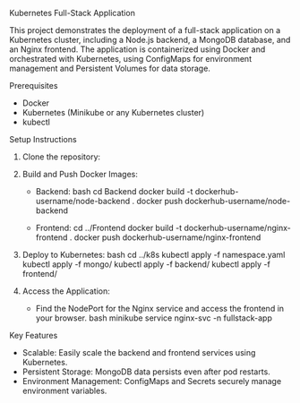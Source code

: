 
 Kubernetes Full-Stack Application

This project demonstrates the deployment of a full-stack application on a Kubernetes cluster, including a Node.js backend, a MongoDB database, and an Nginx frontend. The application is containerized using Docker and orchestrated with Kubernetes, using ConfigMaps for environment management and Persistent Volumes for data storage.

 Prerequisites

- Docker
- Kubernetes (Minikube or any Kubernetes cluster)
- kubectl

 Setup Instructions

1. Clone the repository:
   
2. Build and Push Docker Images:
   - Backend:
     bash
     cd Backend
     docker build -t dockerhub-username/node-backend .
     docker push dockerhub-username/node-backend
     
   - Frontend:
     cd ../Frontend
     docker build -t dockerhub-username/nginx-frontend .
     docker push dockerhub-username/nginx-frontend
     

3. Deploy to Kubernetes:
   bash
   cd ../k8s
   kubectl apply -f namespace.yaml
   kubectl apply -f mongo/
   kubectl apply -f backend/
   kubectl apply -f frontend/
   

4. Access the Application:
   - Find the NodePort for the Nginx service and access the frontend in your browser.
     bash
     minikube service nginx-svc -n fullstack-app
     

 Key Features

- Scalable: Easily scale the backend and frontend services using Kubernetes.
- Persistent Storage: MongoDB data persists even after pod restarts.
- Environment Management: ConfigMaps and Secrets securely manage environment variables.

